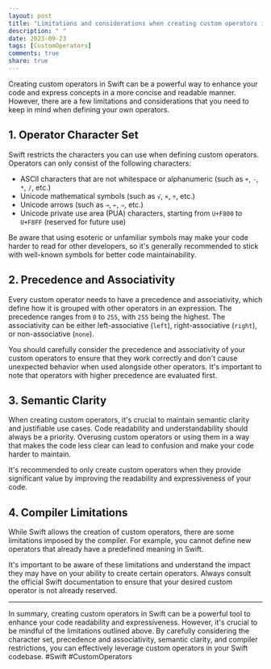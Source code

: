 ```yaml
---
layout: post
title: "Limitations and considerations when creating custom operators in Swift"
description: " "
date: 2023-09-23
tags: [CustomOperators]
comments: true
share: true
---
```


Creating custom operators in Swift can be a powerful way to enhance your code and express concepts in a more concise and readable manner. However, there are a few limitations and considerations that you need to keep in mind when defining your own operators. 

## 1. Operator Character Set
Swift restricts the characters you can use when defining custom operators. Operators can only consist of the following characters:

- ASCII characters that are not whitespace or alphanumeric (such as `+`, `-`, `*`, `/`, etc.)
- Unicode mathematical symbols (such as `√`, `×`, `÷`, etc.)
- Unicode arrows (such as `→`, `←`, `⇒`, etc.)
- Unicode private use area (PUA) characters, starting from `U+F800` to `U+F8FF` (reserved for future use)

Be aware that using esoteric or unfamiliar symbols may make your code harder to read for other developers, so it's generally recommended to stick with well-known symbols for better code maintainability.

## 2. Precedence and Associativity
Every custom operator needs to have a precedence and associativity, which define how it is grouped with other operators in an expression. The precedence ranges from `0` to `255`, with `255` being the highest. The associativity can be either left-associative (`left`), right-associative (`right`), or non-associative (`none`).

You should carefully consider the precedence and associativity of your custom operators to ensure that they work correctly and don't cause unexpected behavior when used alongside other operators. It's important to note that operators with higher precedence are evaluated first.

## 3. Semantic Clarity
When creating custom operators, it's crucial to maintain semantic clarity and justifiable use cases. Code readability and understandability should always be a priority. Overusing custom operators or using them in a way that makes the code less clear can lead to confusion and make your code harder to maintain.

It's recommended to only create custom operators when they provide significant value by improving the readability and expressiveness of your code.

## 4. Compiler Limitations
While Swift allows the creation of custom operators, there are some limitations imposed by the compiler. For example, you cannot define new operators that already have a predefined meaning in Swift.

It's important to be aware of these limitations and understand the impact they may have on your ability to create certain operators. Always consult the official Swift documentation to ensure that your desired custom operator is not already reserved.

---

In summary, creating custom operators in Swift can be a powerful tool to enhance your code readability and expressiveness. However, it's crucial to be mindful of the limitations outlined above. By carefully considering the character set, precedence and associativity, semantic clarity, and compiler restrictions, you can effectively leverage custom operators in your Swift codebase. #Swift #CustomOperators